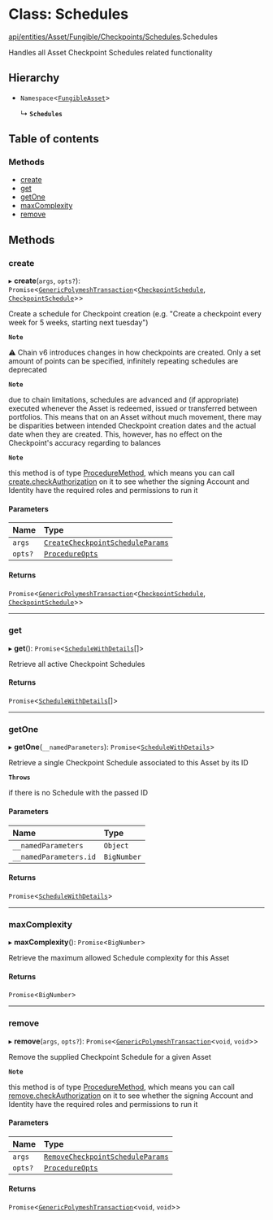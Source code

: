 # Class: Schedules

[api/entities/Asset/Fungible/Checkpoints/Schedules](../wiki/api.entities.Asset.Fungible.Checkpoints.Schedules).Schedules

Handles all Asset Checkpoint Schedules related functionality

## Hierarchy

- `Namespace`<[`FungibleAsset`](../wiki/api.entities.Asset.Fungible.FungibleAsset)\>

  ↳ **`Schedules`**

## Table of contents

### Methods

- [create](../wiki/api.entities.Asset.Fungible.Checkpoints.Schedules.Schedules#create)
- [get](../wiki/api.entities.Asset.Fungible.Checkpoints.Schedules.Schedules#get)
- [getOne](../wiki/api.entities.Asset.Fungible.Checkpoints.Schedules.Schedules#getone)
- [maxComplexity](../wiki/api.entities.Asset.Fungible.Checkpoints.Schedules.Schedules#maxcomplexity)
- [remove](../wiki/api.entities.Asset.Fungible.Checkpoints.Schedules.Schedules#remove)

## Methods

### create

▸ **create**(`args`, `opts?`): `Promise`<[`GenericPolymeshTransaction`](../wiki/types#genericpolymeshtransaction)<[`CheckpointSchedule`](../wiki/api.entities.CheckpointSchedule.CheckpointSchedule), [`CheckpointSchedule`](../wiki/api.entities.CheckpointSchedule.CheckpointSchedule)\>\>

Create a schedule for Checkpoint creation (e.g. "Create a checkpoint every week for 5 weeks, starting next tuesday")

**`Note`**

 ⚠️ Chain v6 introduces changes in how checkpoints are created. Only a set amount of points can be specified, infinitely repeating schedules are deprecated

**`Note`**

 due to chain limitations, schedules are advanced and (if appropriate) executed whenever the Asset is
  redeemed, issued or transferred between portfolios. This means that on an Asset without much movement, there may be disparities between intended Checkpoint creation dates
  and the actual date when they are created. This, however, has no effect on the Checkpoint's accuracy regarding to balances

**`Note`**

 this method is of type [ProcedureMethod](../wiki/types.ProcedureMethod), which means you can call [create.checkAuthorization](../wiki/types.ProcedureMethod#checkauthorization)
  on it to see whether the signing Account and Identity have the required roles and permissions to run it

#### Parameters

| Name | Type |
| :------ | :------ |
| `args` | [`CreateCheckpointScheduleParams`](../wiki/api.procedures.types.CreateCheckpointScheduleParams) |
| `opts?` | [`ProcedureOpts`](../wiki/types.ProcedureOpts) |

#### Returns

`Promise`<[`GenericPolymeshTransaction`](../wiki/types#genericpolymeshtransaction)<[`CheckpointSchedule`](../wiki/api.entities.CheckpointSchedule.CheckpointSchedule), [`CheckpointSchedule`](../wiki/api.entities.CheckpointSchedule.CheckpointSchedule)\>\>

___

### get

▸ **get**(): `Promise`<[`ScheduleWithDetails`](../wiki/types.ScheduleWithDetails)[]\>

Retrieve all active Checkpoint Schedules

#### Returns

`Promise`<[`ScheduleWithDetails`](../wiki/types.ScheduleWithDetails)[]\>

___

### getOne

▸ **getOne**(`__namedParameters`): `Promise`<[`ScheduleWithDetails`](../wiki/types.ScheduleWithDetails)\>

Retrieve a single Checkpoint Schedule associated to this Asset by its ID

**`Throws`**

 if there is no Schedule with the passed ID

#### Parameters

| Name | Type |
| :------ | :------ |
| `__namedParameters` | `Object` |
| `__namedParameters.id` | `BigNumber` |

#### Returns

`Promise`<[`ScheduleWithDetails`](../wiki/types.ScheduleWithDetails)\>

___

### maxComplexity

▸ **maxComplexity**(): `Promise`<`BigNumber`\>

Retrieve the maximum allowed Schedule complexity for this Asset

#### Returns

`Promise`<`BigNumber`\>

___

### remove

▸ **remove**(`args`, `opts?`): `Promise`<[`GenericPolymeshTransaction`](../wiki/types#genericpolymeshtransaction)<`void`, `void`\>\>

Remove the supplied Checkpoint Schedule for a given Asset

**`Note`**

 this method is of type [ProcedureMethod](../wiki/types.ProcedureMethod), which means you can call [remove.checkAuthorization](../wiki/types.ProcedureMethod#checkauthorization)
  on it to see whether the signing Account and Identity have the required roles and permissions to run it

#### Parameters

| Name | Type |
| :------ | :------ |
| `args` | [`RemoveCheckpointScheduleParams`](../wiki/api.procedures.types.RemoveCheckpointScheduleParams) |
| `opts?` | [`ProcedureOpts`](../wiki/types.ProcedureOpts) |

#### Returns

`Promise`<[`GenericPolymeshTransaction`](../wiki/types#genericpolymeshtransaction)<`void`, `void`\>\>
